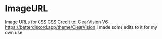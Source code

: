 # ImageURL
Image URLs for CSS
CSS Credit to: ClearVision V6 https://betterdiscord.app/theme/ClearVision
I made some edits to it for my own use
